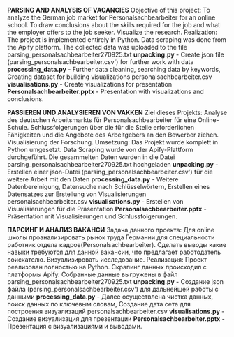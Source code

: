 **PARSING AND ANALYSIS OF VACANCIES**
Objective of this project: To analyze the German job market for Personalsachbearbeiter for an online school.
                        To draw conclusions about the skills required for the job and what the employer offers to the job seeker.
                        Visualize the research.
Realization: The project is implemented entirely in Python.
            Data scraping was done from the Apify platform. The collected data was uploaded to the file parsing_personalsachbearbeiter270925.txt
            **unpacking.py** - Create json file (parsing_personalsachbearbeiter.csv') for further work with data 
            **processing_data.py** - Further data cleaning, searching data by keywords, Creating dataset for building visualizations personalsachbearbeiter.csv
            **visualisations.py** - Create visualizations for presentation
            **Personalsachbearbeiter.pptx** - Presentation with visualizations and conclusions.


**PASSIEREN UND ANALYSIEREN VON VAKKEN**
Ziel dieses Projekts: Analyse des deutschen Arbeitsmarkts für Personalsachbearbeiter für eine Online-Schule.
                        Schlussfolgerungen über die für die Stelle erforderlichen Fähigkeiten und die Angebote des Arbeitgebers an den Bewerber ziehen.
                        Visualisierung der Forschung.
Umsetzung: Das Projekt wurde komplett in Python umgesetzt.
            Data Scraping wurde von der Apify-Plattform durchgeführt. Die gesammelten Daten wurden in die Datei parsing_personalsachbearbeiter270925.txt hochgeladen
            **unpacking.py** - Erstellen einer json-Datei (parsing_personalsachbearbeiter.csv') für die weitere Arbeit mit den Daten 
            **processing_data.py** - Weitere Datenbereinigung, Datensuche nach Schlüsselwörtern, Erstellen eines Datensatzes zur Erstellung von Visualisierungen personalsachbearbeiter.csv
            **visualisations.py** - Erstellen von Visualisierungen für die Präsentation
            **Personalsachbearbeiter.pptx** - Präsentation mit Visualisierungen und Schlussfolgerungen.


**ПАРСИНГ И АНАЛИЗ ВАКАНСИ**
Задача данного проекта: Для online школы проанализировать рынок труда Германии для специальности работник отдела кадров(Personalsachbearbeiter).
                        Сделать выводы какие навыки требуются для данной вакансии, что предлагает работодатель соискателю.
                        Визуализировать исследование.
Реализация: Проект реализован полностью на Python.
            Скрапинг данных происходил с платформы Apify. Собранные данные выгружены в файл parsing_personalsachbearbeiter270925.txt
            **unpacking.py** - Создание json файла (parsing_personalsachbearbeiter.csv') для дальнейшей работы с данными 
            **processing_data.py** - Далее осуществлена чистка данных, поиск данных по ключевым словам, Создание дата сета для построения визуализаций personalsachbearbeiter.csv
            **visualisations.py** - Создание визуализация для презентации
            **Personalsachbearbeiter.pptx** - Презентация с визуализациями и выводами.
